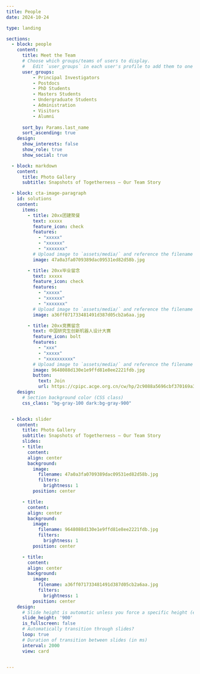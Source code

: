 ```yaml
---
title: People
date: 2024-10-24

type: landing

sections:
  - block: people
    content:
      title: Meet the Team
      # Choose which groups/teams of users to display.
      #   Edit `user_groups` in each user's profile to add them to one or more of these groups.
      user_groups:
          - Principal Investigators
          - Postdocs
          - PhD Students
          - Masters Students
          - Undergraduate Students
          - Administration
          - Visitors
          - Alumni
          
      sort_by: Params.last_name
      sort_ascending: true
    design:
      show_interests: false
      show_role: true
      show_social: true

  - block: markdown
    content:
      title: Photo Gallery
      subtitle: Snapshots of Togetherness — Our Team Story

  - block: cta-image-paragraph
    id: solutions
    content:
      items:
        - title: 20xx团建聚餐
          text: xxxxx
          feature_icon: check
          features:
            - "xxxxx"
            - "xxxxxx"
            - "xxxxxxx"
          # Upload image to `assets/media/` and reference the filename here
          image: 47a0a3fa0709389dac09531ed82d58b.jpg

        - title: 20xx毕业留念
          text: xxxxx
          feature_icon: check
          features:
            - "xxxxx"
            - "xxxxxx"
            - "xxxxxxx"
          # Upload image to `assets/media/` and reference the filename here
          image: a36ff071733481491d387d05cb2a6aa.jpg

        - title: 20xx竞赛留念
          text: 中国研究生创新机器人设计大赛
          feature_icon: bolt
          features:
            - "xxx"
            - "xxxxx"
            - "xxxxxxxxxx"
          # Upload image to `assets/media/` and reference the filename here
          image: 9648088d130e1e9ffd81e8ee2221fdb.jpg
          button:
            text: Join
            url: https://cpipc.acge.org.cn/cw/hp/2c9088a5696cbf370169a3f8934810be
    design:
      # Section background color (CSS class)
      css_class: "bg-gray-100 dark:bg-gray-900"


  - block: slider
    content:
      title: Photo Gallery
      subtitle: Snapshots of Togetherness — Our Team Story
      slides:
      - title: 
        content: 
        align: center
        background:
          image:
            filename: 47a0a3fa0709389dac09531ed82d58b.jpg
            filters:
              brightness: 1
          position: center

      - title: 
        content: 
        align: center
        background:
          image:
            filename: 9648088d130e1e9ffd81e8ee2221fdb.jpg
            filters:
              brightness: 1
          position: center

      - title: 
        content: 
        align: center
        background:
          image:
            filename: a36ff071733481491d387d05cb2a6aa.jpg
            filters:
              brightness: 1
          position: center
    design:
      # Slide height is automatic unless you force a specific height (e.g. '400px')
      slide_height: '900'
      is_fullscreen: false
      # Automatically transition through slides?
      loop: true
      # Duration of transition between slides (in ms)
      interval: 2000
      view: card


---
```


